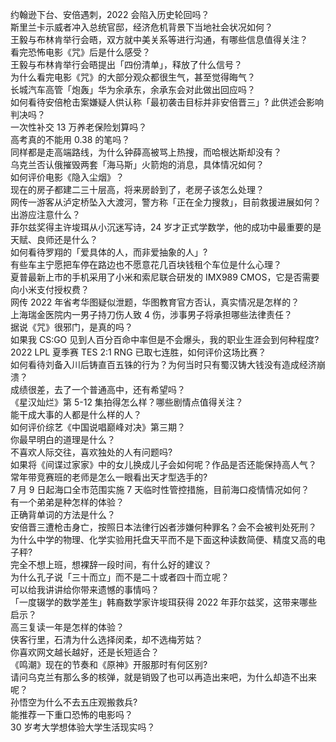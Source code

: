 约翰逊下台、安倍遇刺，2022 会陷入历史轮回吗？  
斯里兰卡示威者冲入总统官邸，经济危机背景下当地社会状况如何？  
王毅与布林肯举行会晤，双方就中美关系等进行沟通，有哪些信息值得关注？  
看完恐怖电影《咒》后是什么感受？  
王毅与布林肯举行会晤提出「四份清单」，释放了什么信号？  
为什么看完电影《咒》的大部分观众都很生气，甚至觉得晦气？  
长城汽车高管「炮轰」华为余承东，余承东会对此做出回应吗？  
如何看待安倍枪击案嫌疑人供认称「最初袭击目标并非安倍晋三」? 此供述会影响判决吗？  
一次性补交 13 万养老保险划算吗？  
高考真的不能用 0.38 的笔吗？  
同样都是走高端路线，为什么钟薛高被骂上热搜，而哈根达斯却没有？  
乌克兰否认俄摧毁两套「海马斯」火箭炮的消息，具体情况如何？  
如何评价电影《隐入尘烟》？  
现在的房子都建二三十层高，将来房龄到了，老房子该怎么处理？  
网传一游客从泸定桥坠入大渡河，警方称「正在全力搜救」，目前救援进展如何？出游应注意什么？  
菲尔兹奖得主许埈珥从小沉迷写诗，24 岁才正式学数学，他的成功中最重要的是天赋、良师还是什么？  
如何看待罗翔的「爱具体的人，而非爱抽象的人」?  
有些车主宁愿把车停在路边也不愿意花几百块钱租个车位是什么心理？  
夏普最新上市的手机采用了小米和索尼联合研发的 IMX989 CMOS，它是否需要向小米支付授权费？  
网传 2022 年省考华图疑似泄题，华图教育官方否认，真实情况是怎样的？  
上海瑞金医院内一男子持刀伤人致 4 伤，涉事男子将承担哪些法律责任？  
据说《咒》很邪门，是真的吗？  
如果我 CS:GO 见到人百分百命中率但是不会爆头，我的职业生涯会到何种程度?  
2022 LPL 夏季赛 TES 2:1 RNG 已取七连胜，如何评价这场比赛？  
如何看待刘备入川后铸直百五铢的行为？为何当时只有蜀汉铸大钱没有造成经济崩溃？  
成绩很差，去了一个普通高中，还有希望吗？  
《星汉灿烂》第 5-12 集拍得怎么样？哪些剧情点值得关注？  
能干成大事的人都是什么样的人？  
如何评价综艺《中国说唱巅峰对决》第三期？  
你最早明白的道理是什么？  
不喜欢人际交往，喜欢独处的人有问题吗?  
如果将《间谍过家家》中的女儿换成儿子会如何呢？作品是否还能保持高人气？  
常年带竞赛班的老师是怎么一眼看出天才型选手的?  
7 月 9 日起海口全市范围实施 7 天临时性管控措施，目前海口疫情情况如何？  
有一个弟弟是种怎样的体验？  
正确背单词的方法是什么？  
安倍晋三遭枪击身亡，按照日本法律行凶者涉嫌何种罪名？会不会被判处死刑？  
为什么中学的物理、化学实验用托盘天平而不是下面这种读数简便、精度又高的电子秤?  
完全不想上班，想裸辞一段时间，有什么好的建议？  
为什么孔子说「三十而立」而不是二十或者四十而立呢？  
可以给我讲讲给你带来遗憾的事情吗？  
「一度辍学的数学差生」韩裔数学家许埈珥获得 2022 年菲尔兹奖，这带来哪些启示？  
高三复读一年是怎样的体验？  
侠客行里，石清为什么选择闵柔，却不选梅芳姑？  
你喜欢网文越长越好，还是长短适合？  
《鸣潮》现在的节奏和《原神》开服那时有何区别?  
请问乌克兰有那么多的核弹，就是销毁了也可以再造出来吧，为什么却造不出来呢？  
孙悟空为什么不去五庄观搬救兵?  
能推荐一下重口恐怖的电影吗？  
30 岁考大学想体验大学生活现实吗？  
